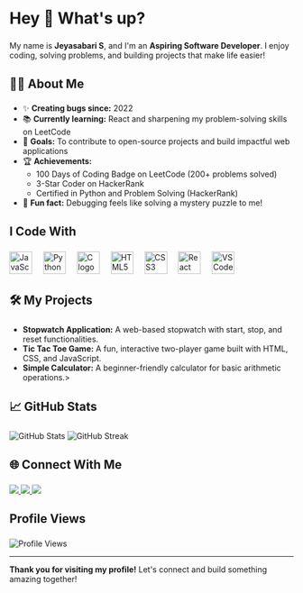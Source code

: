 <h1 align="left">Hey 👋 What's up?</h1>

###

<p align="left">My name is <b>Jeyasabari S</b>, and I'm an <b>Aspiring Software Developer</b>. I enjoy coding, solving problems, and building projects that make life easier!</p>

###

<h2 align="left">👩‍💻 About Me</h2>

###

<ul align="left">
  <li>✨ <b>Creating bugs since:</b> 2022</li>
  <li>📚 <b>Currently learning:</b> React and sharpening my problem-solving skills on LeetCode</li>
  <li>🎯 <b>Goals:</b> To contribute to open-source projects and build impactful web applications</li>
  <li>🏆 <b>Achievements:</b> 
    <ul>
      <li>100 Days of Coding Badge on LeetCode (200+ problems solved)</li>
      <li>3-Star Coder on HackerRank</li>
      <li>Certified in Python and Problem Solving (HackerRank)</li>
    </ul>
  </li>
  <li>🎲 <b>Fun fact:</b> Debugging feels like solving a mystery puzzle to me!</li>
</ul>

###

<h2 align="left">I Code With</h2>

###

<div align="left">
  <img src="https://cdn.jsdelivr.net/gh/devicons/devicon/icons/javascript/javascript-original.svg" height="40" alt="JavaScript logo" />
  <img width="12" />
  <img src="https://cdn.jsdelivr.net/gh/devicons/devicon/icons/python/python-original.svg" height="40" alt="Python logo" />
  <img width="12" />
  <img src="https://cdn.jsdelivr.net/gh/devicons/devicon/icons/c/c-original.svg" height="40" alt="C logo" />
  <img width="12" />
  <img src="https://cdn.jsdelivr.net/gh/devicons/devicon/icons/html5/html5-original.svg" height="40" alt="HTML5 logo" />
  <img width="12" />
  <img src="https://cdn.jsdelivr.net/gh/devicons/devicon/icons/css3/css3-original.svg" height="40" alt="CSS3 logo" />
  <img width="12" />
  <img src="https://cdn.jsdelivr.net/gh/devicons/devicon/icons/react/react-original.svg" height="40" alt="React logo" />
  <img width="12" />
  <img src="https://cdn.jsdelivr.net/gh/devicons/devicon/icons/vscode/vscode-original.svg" height="40" alt="VS Code logo" />
</div>

###

<h2 align="left">🛠️ My Projects</h2>

###

<ul align="left">
  <li><b>Stopwatch Application:</b> A web-based stopwatch with start, stop, and reset functionalities.</li>
  <li><b>Tic Tac Toe Game:</b> A fun, interactive two-player game built with HTML, CSS, and JavaScript.</li>
  <li><b>Simple Calculator:</b> A beginner-friendly calculator for basic arithmetic operations.></li>
</ul>

###

<h2 align="left">📈 GitHub Stats</h2>

###

<div align="left">
  <img src="https://github-readme-stats.vercel.app/api?username=Jeyasabari05&show_icons=true&theme=radical" alt="GitHub Stats" />
  <img src="https://github-readme-streak-stats.herokuapp.com/?user=Jeyasabari05&theme=radical" alt="GitHub Streak" />
</div>

###

<h2 align="left">🌐 Connect With Me</h2>

###

<p align="left">
  <a href="https://www.linkedin.com/in/jeyasabari05/" target="_blank">
    <img src="https://img.shields.io/badge/LinkedIn-0077B5?logo=linkedin&logoColor=white&style=for-the-badge" />
  </a>
  <a href="https://leetcode.com/u/Jai_17177/" target="_blank">
    <img src="https://img.shields.io/badge/LeetCode-FFA116?logo=leetcode&logoColor=black&style=for-the-badge" />
  </a>
  <a href="https://github.com/Jeyasabari05" target="_blank">
    <img src="https://img.shields.io/badge/GitHub-181717?logo=github&logoColor=white&style=for-the-badge" />
  </a>
</p>

###

<h2 align="left">Profile Views</h2>

###

<p align="left">
  <img src="https://komarev.com/ghpvc/?username=Jeyasabari05&style=flat-square" alt="Profile Views" />
</p>

---

<p align="left"><b>Thank you for visiting my profile!</b> Let's connect and build something amazing together!</p>

